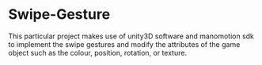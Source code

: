 # Swipe-Gesture
This particular project makes use of unity3D software and manomotion sdk to implement the swipe gestures and modify the attributes of the game object such as the colour, position, rotation, or texture.
